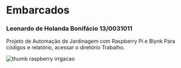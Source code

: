 # Embarcados
### Leonardo de Holanda Bonifácio 13/0031011
Projeto de Automação de Jardinagem com Raspberry Pi e Blynk
Para códigos e relatório, acessar o diretório Trabalho.


![thumb raspberry irrgacao](https://user-images.githubusercontent.com/42444599/52229866-16dbf080-289d-11e9-9b79-e78f88198947.png)


